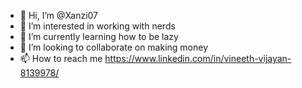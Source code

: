 - 👋 Hi, I’m @Xanzi07
- 👀 I’m interested in working with nerds
- 🌱 I’m currently learning how to be lazy
- 💞️ I’m looking to collaborate on making money
- 📫 How to reach me https://www.linkedin.com/in/vineeth-vijayan-8139978/

<!---
Xanzi07/Xanzi07 is a ✨ special ✨ repository because its `README.md` (this file) appears on your GitHub profile.
You can click the Preview link to take a look at your changes.
--->
